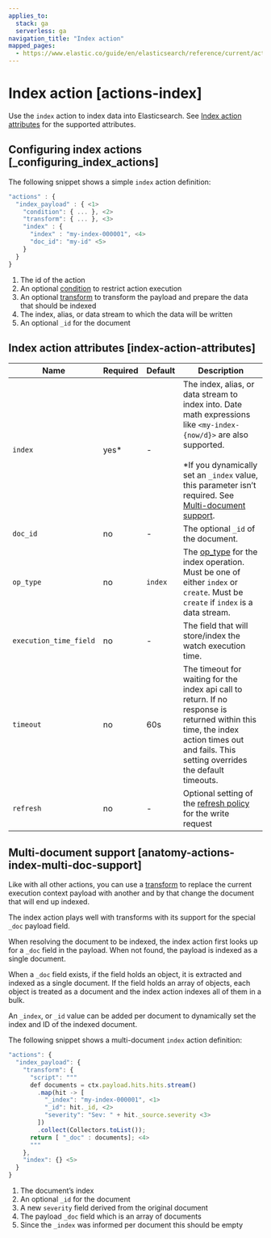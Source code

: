 ```yaml
---
applies_to:
  stack: ga
  serverless: ga
navigation_title: "Index action"
mapped_pages:
  - https://www.elastic.co/guide/en/elasticsearch/reference/current/actions-index.html
---
```


# Index action [actions-index]

Use the `index` action to index data into Elasticsearch. See [Index action attributes](#index-action-attributes) for the supported attributes.

## Configuring index actions [_configuring_index_actions]

The following snippet shows a simple `index` action definition:

```js
"actions" : {
  "index_payload" : { <1>
    "condition": { ... }, <2>
    "transform": { ... }, <3>
    "index" : {
      "index" : "my-index-000001", <4>
      "doc_id": "my-id" <5>
    }
  }
}
```

1. The id of the action
2. An optional [condition](condition.md) to restrict action execution
3. An optional [transform](transform.md) to transform the payload and prepare the data that should be indexed
4. The index, alias, or data stream to which the data will be written
5. An optional `_id` for the document

## Index action attributes [index-action-attributes]

| Name | Required | Default | Description |
| --- | --- | --- | --- |
| `index` | yes* | - | The index, alias, or data stream to index into. Date math expressions like `<my-index-{now/d}>` are also supported.<br><br>*If you dynamically set an `_index` value, this parameter isn’t required. See [Multi-document support](#anatomy-actions-index-multi-doc-support).<br> |
| `doc_id` | no | - | The optional `_id` of the document. |
| `op_type` | no | `index` | The [op_type](https://www.elastic.co/docs/api/doc/elasticsearch/operation/operation-create) for the index operation.                                                      Must be one of either `index` or `create`. Must be `create` if                                                      `index` is a data stream. |
| `execution_time_field` | no | - | The field that will store/index the watch execution                                                      time. |
| `timeout` | no | 60s | The timeout for waiting for the index api call to                                                      return. If no response is returned within this time,                                                      the index action times out and fails. This setting                                                      overrides the default timeouts. |
| `refresh` | no | - | Optional setting of the [refresh policy](elasticsearch://docs/reference/elasticsearch/rest-apis/refresh-parameter.md)                                                      for the write request |

## Multi-document support [anatomy-actions-index-multi-doc-support]

Like with all other actions, you can use a [transform](transform.md) to replace the current execution context payload with another and by that change the document that will end up indexed.

The index action plays well with transforms with its support for the special `_doc` payload field.

When resolving the document to be indexed, the index action first looks up for a `_doc` field in the payload. When not found, the payload is indexed as a single document.

When a `_doc` field exists, if the field holds an object, it is extracted and indexed as a single document. If the field holds an array of objects, each object is treated as a document and the index action indexes all of them in a bulk.

An `_index`, or `_id` value can be added per document to dynamically set the index and ID of the indexed document.

The following snippet shows a multi-document `index` action definition:

```js
"actions": {
  "index_payload": {
    "transform": {
      "script": """
      def documents = ctx.payload.hits.hits.stream()
        .map(hit -> [
          "_index": "my-index-000001", <1>
          "_id": hit._id, <2>
          "severity": "Sev: " + hit._source.severity <3>
        ])
        .collect(Collectors.toList());
      return [ "_doc" : documents]; <4>
      """
    },
    "index": {} <5>
  }
}
```

1. The document’s index
2. An optional `_id` for the document
3. A new `severity` field derived from the original document
4. The payload `_doc` field which is an array of documents
5. Since the `_index` was informed per document this should be empty
